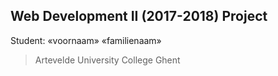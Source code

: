 Web Development II (2017-2018) Project
--------------------------------------

Student: «voornaam» «familienaam»

> Artevelde University College Ghent